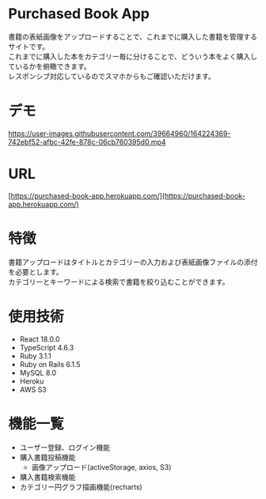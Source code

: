 # Purchased Book App
書籍の表紙画像をアップロードすることで、これまでに購入した書籍を管理するサイトです。<br>
これまでに購入した本をカテゴリー毎に分けることで、どういう本をよく購入しているかを俯瞰できます。<br>
レスポンシブ対応しているのでスマホからもご確認いただけます。

# デモ
https://user-images.githubusercontent.com/39664960/164224369-742ebf52-afbc-42fe-878c-06cb760395d0.mp4

# URL
[https://purchased-book-app.herokuapp.com/](https://purchased-book-app.herokuapp.com/)

# 特徴
書籍アップロードはタイトルとカテゴリーの入力および表紙画像ファイルの添付を必要とします。<br>
カテゴリーとキーワードによる検索で書籍を絞り込むことができます。

# 使用技術
  - React 18.0.0
  - TypeScript 4.6.3
  - Ruby 3.1.1
  - Ruby on Rails 6.1.5
  - MySQL 8.0
  - Heroku
  - AWS S3

# 機能一覧
  - ユーザー登録、ログイン機能
  - 購入書籍投稿機能
    - 画像アップロード(activeStorage, axios, S3)
  - 購入書籍検索機能
  - カテゴリー円グラフ描画機能(recharts)

